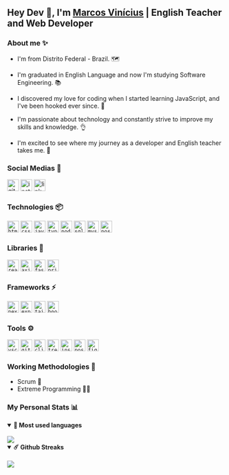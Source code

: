 ## Hey Dev 👋, I'm [Marcos Vinícius](https://github.com/Marki1ins/) | English Teacher and Web Developer 

### About me ✨

 - I'm from Distrito Federal - Brazil. 🗺️

 - I'm graduated in English Language and now I'm studying Software Engineering. 📚

 - I discovered my love for coding when I started learning JavaScript, and I've been hooked ever since. 🤝
 
 - I'm passionate about technology and constantly strive to improve my skills and knowledge. 👌

 - I'm excited to see where my journey as a developer and English teacher takes me. 🚀

### Social Medias :speech_balloon:

<a href="https://github.com/Marki1ins"><img height="27" src="https://cdn.simpleicons.org/github/99aab5" alt="github" target="_blank"></a>
<a href="https://instagram.com/_markiins"><img height="27" src="https://cdn.simpleicons.org/instagram/99aab5" alt="instagram" target="_blank"></a>
<a href="https://www.linkedin.com/in/marcos-carvalho-43633121a/"><img height="27" src="https://cdn.simpleicons.org/linkedin/99aab5" alt="linkedin" target="_blank"></a>

### Technologies 📦

<code><img height="27" src="https://cdn.simpleicons.org/html5/99aab5" alt="html5"></code>
<code><img height="27" src="https://cdn.simpleicons.org/css3/99aab5" alt="css3"></code>
<code><img height="27" src="https://cdn.simpleicons.org/javascript/99aab5" alt="javascript"></code>
<code><img height="27" src="https://cdn.simpleicons.org/typescript/99aab5" alt="typescript"></code>
<code><img height="27" src="https://cdn.simpleicons.org/node.js/99aab5" alt="node.js"></code>
<code><img height="27" src="https://cdn.simpleicons.org/sqlite/99aab5" alt="sqlite"></code>
<code><img height="27" src="https://cdn.simpleicons.org/mysql/99aab5" alt="mysql"></code>
<code><img height="27" src="https://cdn.simpleicons.org/postgresql/99aab5" alt="postgresql"></code>

### Libraries 🌴

<code><img height="27" src="https://cdn.simpleicons.org/react/99aab5" alt="react"></code>
<code><img height="27" src="https://cdn.simpleicons.org/axios/99aab5" alt="axios"></code>
<code><img height="27" src="https://cdn.simpleicons.org/fastify/99aab5" alt="fastify"></code>
<code><img height="27" src="https://cdn.simpleicons.org/prisma/99aab5" alt="prisma"></code>

### Frameworks ⚡

<code><img height="27" src="https://cdn.simpleicons.org/next.js/99aab5" alt="next.js"></code>
<code><img height="27" src="https://cdn.simpleicons.org/express/99aab5" alt="express"></code>
<code><img height="27" src="https://cdn.simpleicons.org/tailwindcss/99aab5" alt="tailwindcss"></code>
<code><img height="27" src="https://cdn.simpleicons.org/bootstrap/99aab5" alt="bootstrap"></code>

### Tools ⚙

<code><img height="27" src="https://cdn.simpleicons.org/visualstudiocode/99aab5" alt="vscode"></code>
<code><img height="27" src="https://cdn.simpleicons.org/github/99aab5" alt="github"></code>
<code><img height="27" src="https://cdn.simpleicons.org/clickup/99aab5" alt="clickup"></code>
<code><img height="27" src="https://cdn.simpleicons.org/trello/99aab5" alt="trello"></code>
<code><img height="27" src="https://cdn.simpleicons.org/insomnia/99aab5" alt="insomnia"></code>
<code><img height="27" src="https://cdn.simpleicons.org/postman/99aab5" alt="postman"></code>
<code><img height="27" src="https://cdn.simpleicons.org/figma/99aab5" alt="figma"></code>

### Working Methodologies 🦺

- Scrum 🤝
- Extreme Programming 🏃‍♂

### My Personal Stats 📊

<details open>
  <summary><b>🌱 Most used languages</b></summary>
  <br />
  <img src="https://github-readme-stats.vercel.app/api/top-langs/?username=Marki1ins&theme=react&hide_border=true&include_all_commits=true&count_private=true&layout=compact"/>
</details>

<details open>
  <summary><b>☄️ Github Streaks</b></summary>
  <br />
  <img src="https://github-readme-stats-sigma-five.vercel.app/api?username=Marki1ins&show_icons=true&count_private=true&theme=react&hide_border=true&bg_color=0D1117"/>
</details>
